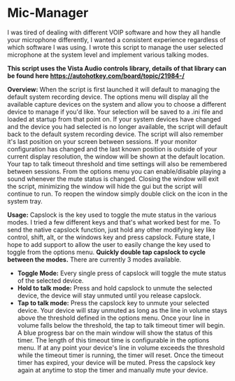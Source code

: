 # Mic-Manager
I was tired of dealing with different VOIP software and how they all handle your microphone differently, I wanted a consistent experience regardless of which software I was using. I wrote this script to manage the user selected microphone at the system level and implement various talking modes.

**This script uses the Vista Audio controls library, details of that library can be found here https://autohotkey.com/board/topic/21984-/**

**Overview:**
When the script is first launched it will default to managing the default system recording device. The options menu will display all the available capture devices on the system and allow you to choose a different device to manage if you'd like. Your selection will be saved to a .ini file and loaded at startup from that point on. If your system devices have changed and the device you had selected is no longer available, the script will default back to the default system recording device. The script will also remember it's last position on your screen between sessions. If your monitor configuration has changed and the last known position is outside of your current display resolution, the window will be shown at the default location. Your tap to talk timeout threshold and time settings will also be remembered between sessions. From the options menu you can enable/disable playing a sound whenever the mute status is changed. Closing the window will exit the script, minimizing the window will hide the gui but the script will continue to run. To reopen the window simply double click on the icon in the system tray.

**Usage:**
Capslock is the key used to toggle the mute status in the various modes. I tried a few different keys and that's what worked best for me. To send the native capslock function, just hold any other modifying key like control, shift, alt, or the windows key and press capslock. Future state, I hope to add support to allow the user to easily change the key used to toggle from the options menu. **Quickly double tap capslock to cycle between the modes.** There are currently 3 modes available.
 - **Toggle Mode:** Every single press of capslock will toggle the mute status of the selected device.
 - **Hold to talk mode:** Press and hold capslock to unmute the selected device, the device will stay unmuted until you release capslock.
 - **Tap to talk mode:** Press the capslock key to unmute your selected device. Your device will stay unmuted as long as the line in volume stays above the threshold defined in the options menu. Once your line in volume falls below the threshold, the tap to talk timeout timer will begin. A blue progress bar on the main window will show the status of this timer. The length of this timeout time is configurable in the options menu. If at any point your device's line in volume exceeds the threshold while the timeout timer is running, the timer will reset. Once the timeout timer has expired, your device will be muted. Press the capslock key again at anytime to stop the timer and manually mute your device.
 

 
 
  

